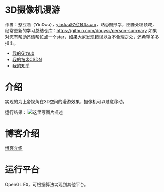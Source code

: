 #  3D摄像机漫游
作者：憨豆酒（YinDou），yindou97@163.com，熟悉图形学，图像处理领域，经常更新的学习总结仓库：<https://github.com/douysu/person-summary> 如果对您有帮助还请帮忙点一个star，如果大家发现错误以及不合理之处，还希望多多指出。

- [我的Github](https://github.com/douysu)
- [我的技术CSDN](https://blog.csdn.net/ModestBean)
- [我的知乎](https://zhuanlan.zhihu.com/c_1218472587279433728)

# 介绍

实现的为上帝视角在3D空间的漫游效果，摄像机可以随意移动。

运行结果：
![这里写图片描述](http://img.blog.csdn.net/20180122193902595?)

# 博客介绍

[博客介绍](http://blog.csdn.net/modestbean/article/details/79130876)

# 运行平台

OpenGL ES，可根据算法实现到其他平台。

